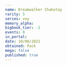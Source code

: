 ```yaml
---
name: Dreamwalker Chakotay
rarity: 5
series: voy
memory_alpha:
bigbook_tier: -1
events: 0
in_portal:
date: 10/08/2021
obtained: Pack
mega: false
published: true
---
```



